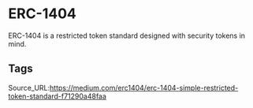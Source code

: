 # ERC-1404
ERC-1404 is a restricted token standard designed with security tokens in mind.
## Tags
Source_URL:https://medium.com/erc1404/erc-1404-simple-restricted-token-standard-f71290a48faa
